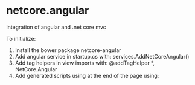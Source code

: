 # netcore.angular
integration of angular and .net core mvc


To initialize: 

1. Install the bower package netcore-angular
2. Add angular service in startup.cs with: services.AddNetCoreAngular()
3. Add tag helpers in view imports with: @addTagHelper *, NetCore.Angular
4. Add generated scripts using at the end of the page using: <script-angular></script-angular>

